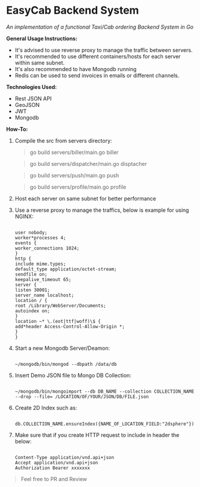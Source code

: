 # EasyCab Backend System

_An implementation of a functional Taxi/Cab ordering Backend System in Go_

**General Usage Instructions:**

- It's advised to use reverse proxy to manage the traffic between servers.
- It's recommended to use different containers/hosts for each server within same subnet.
- It's also recommended to have Mongodb running
- Redis can be used to send invoices in emails or different channels.

**Technologies Used:**

- Rest JSON API
- GeoJSON
- JWT
- Mongodb

**How-To:**

1.  Compile the src from servers directory:

    > go build servers/biller/main.go biller

    > go build servers/dispatcher/main.go disptacher

    > go build servers/push/main.go push

    > go build servers/profile/main.go profile

2.  Host each server on same subnet for better performance
3.  Use a reverse proxy to manage the traffics, below is example for using NGINX:

    <code>
    user nobody;
    worker*processes 4;
    events {
    worker_connections 1024;
    }
    http {
    include mime.types;
    default_type application/octet-stream;
    sendfile on;
    keepalive_timeout 65;
    server {
    listen 30001;
    server_name localhost;
    location / {
    root /Library/WebServer/Documents;
    autoindex on;
    }
    location ~* \.(eot|ttf|woff)\$ {
    add*header Access-Control-Allow-Origin *;
    }
    }
    </code>

4.  Start a new Mongodb Server/Deamon:

    <code>
    ~/mongodb/bin/mongod --dbpath /data/db
    </code>

5.  Insert Demo JSON file to Mongo DB Collection:

    <code>
    ~/mongodb/bin/mongoimport --db DB_NAME --collection COLLECTION_NAME --drop --file= /LOCATION/OF/YOUR/JSON/DB/FILE.json
    </code>

6.  Create 2D Index such as:

    <code>
    db.COLLECTION_NAME.ensureIndex({NAME_OF_LOCATION_FIELD:"2dsphere"})
    </code>

7.  Make sure that if you create HTTP request to include in header the below:

    <code>
    Content-Type application/vnd.api+json
    Accept application/vnd.api+json
    Authorization Bearer xxxxxxx
    </code>

> Feel free to PR and Review
